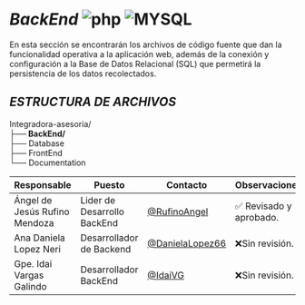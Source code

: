 # *BackEnd* ![php](https://img.shields.io/badge/PHP-777BB4?style=for-the-badge&logo=php&logoColor=white) ![MYSQL](https://img.shields.io/badge/MySQL-00000F?style=for-the-badge&logo=mysql&logoColor=white)
En esta sección se encontrarán los archivos de código fuente que dan la funcionalidad operativa a la aplicación web, además de la conexión y configuración a la Base de Datos Relacional (SQL) que permetirá la persistencia de los datos recolectados.

## *ESTRUCTURA DE ARCHIVOS*
Integradora-asesoria/<br>
**├── BackEnd/<br>**
├── Database<br>
├── FrontEnd <br>
└── Documentation <br>


| Responsable | Puesto | Contacto | Observaciones |
|-------------|--------|----------|---------------|
|Ángel de Jesús Rufino Mendoza|Lider de Desarrollo BackEnd| [@RufinoAngel](https://github.com/RufinoAngel) |✅ Revisado y aprobado.|
|Ana Daniela Lopez Neri |Desarrollador de Backend | [@DanielaLopez66](https://github.com/DanielaLopez66)|❌Sin revisión.|
|Gpe. Idai Vargas Galindo |Desarrollador BackEnd| [@IdaiVG](https://github.com/IdaiVG)|❌Sin revisión.|